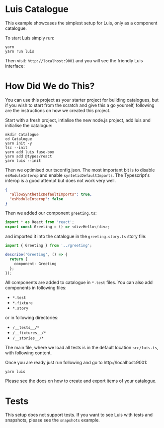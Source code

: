 # Luis Catalogue

This example showcases the simplest setup for Luis, only as a component catalogue.

To start Luis simply run:

```
yarn
yarn run luis
```

Then visit: `http://localhost:9001` and you will see the friendly Luis interface:

# How Did We do This?

You can use this project as your starter project for building catalogues, but if you wish to start from the scratch and give this a go yourself, following are the instructions on how we created this project.

Start with a fresh project, intialise the new node.js project, add luis and initialise the catalogue:

```
mkdir Catalogue
cd Catalogue
yarn init -y
tsc --init
yarn add luis fuse-box
yarn add @types/react
yarn luis --init
```

Then we optimised our tsconfig.json. The most important bit is to disable `esModuleInterop` and enable `synteticDefaultImports`. The Typescript's interop is a good attempt but does not work very well.

```json
{
  "allowSyntheticDefaultImports": true,
  "esModuleInterop": false
}
```

Then we added our component `greeting.ts`:

```ts
import * as React from 'react';
export const Greeting = () => <div>Hello</div>;
```

and imported it into the catalogue in the `greeting.story.ts` story file:

```ts
import { Greeting } from '../greeting';

describe('Greeting', () => {
  return {
    component: Greeting
  };
});
```

All components are added to catalogue in `*.test` files. You can also add components in following files:

- `*.test`
- `*.fixture`
- `*.story`

or in following directories:

- `/__tests__/*`
- `/__fixtures__/*`
- `/__stories__/*`

The main file, where we load all tests is in the default location `src/luis.ts`, with following content.

Once you are ready just run following and go to http://localhost:9001:

```
yarn luis
```

Please see the docs on how to create and export items of your catalogue.

# Tests

This setup does not support tests. If you want to see Luis with tests and snapshots, please see the `snapshots` example.
